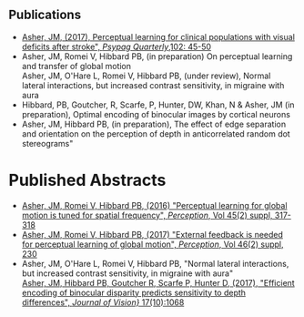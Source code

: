 ## Publications  

* [Asher, JM, (2017), Perceptual learning for clinical populations with visual deficits after stroke", *Psypag Quarterly*,102: 45-50](http://www.psypag.co.uk/wp-content/uploads/2013/06/PsyPag-102.pdf#page=47)
*  Asher, JM, Romei V, Hibbard PB, (in preparation) On perceptual learning and transfer of global motion  
Asher, JM, O'Hare L, Romei V, Hibbard PB, (under review), Normal lateral interactions, but increased contrast sensitivity, in migraine with aura
* Hibbard, PB, Goutcher, R, Scarfe, P, Hunter, DW, Khan, N \& Asher, JM (in preparation), Optimal encoding of binocular images by cortical neurons
* Asher, JM, Hibbard PB, (in preparation), The effect of edge separation and orientation on the perception of depth in anticorrelated random dot stereograms" 


# Published Abstracts

* [Asher, JM, Romei V, Hibbard PB, (2016) "Perceptual learning for global motion is tuned for spatial frequency", *Perception*, Vol 45(2) suppl, 317-318](https://doi.org/10.1177/0301006616671273)
* [Asher, JM, Romei V, Hibbard PB, (2017) "External feedback is needed for perceptual learning of global motion", *Perception*, Vol 46(2) suppl, 230](https://doi.org/10.1177/0301006616674873)
* Asher, JM, O'Hare L, Romei V, Hibbard PB, "Normal lateral interactions, but increased contrast sensitivity, in migraine with aura"  
[Asher, JM,  Hibbard PB, Goutcher R, Scarfe P, Hunter D, (2017), "Efficient encoding of binocular disparity predicts sensitivity to depth differences", *Journal of Vision}* 17(10):1068](http://jov.arvojournals.org/article.aspx?articleid=2651940)


